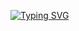 [![Typing SVG](https://readme-typing-svg.herokuapp.com?color=%CF9FFF&lines=Hello,+Welcome+to+my+GitHub+accound+🎆)](https://git.io/typing-svg)

<!---
Diluc-Kirara/Diluc-Kirara is a ✨ special ✨ repository because its `README.md` (this file) appears on your GitHub profile.
You can click the Preview link to take a look at your changes.
--->
